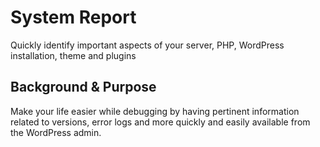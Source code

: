 System Report
=============

Quickly identify important aspects of your server, PHP, WordPress installation, theme and plugins

## Background & Purpose

Make your life easier while debugging by having pertinent information related to versions, error logs and more quickly and easily available from the WordPress admin.